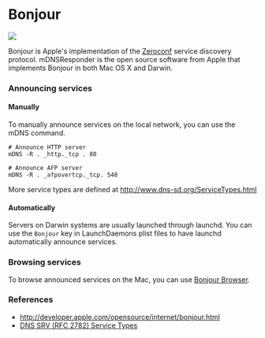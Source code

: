 Bonjour
=======

![](http://upload.wikimedia.org/wikipedia/en/9/91/Apple_Bonjour_Icon.png)

Bonjour is Apple's implementation of the [Zeroconf](http://en.wikipedia.org/wiki/Zeroconf) service discovery protocol. mDNSResponder is the open source software from Apple that implements Bonjour in both Mac OS X and Darwin.

### Announcing services

#### Manually

To manually announce services on the local network, you can use the mDNS command.

```
# Announce HTTP server
mDNS -R . _http._tcp . 80

# Announce AFP server
mDNS -R . _afpovertcp._tcp. 548
```

More service types are defined at http://www.dns-sd.org/ServiceTypes.html

#### Automatically

Servers on Darwin systems are usually launched through launchd. You can use the `Bonjour` key in LaunchDaemons plist files to have launchd automatically announce services.

### Browsing services

To browse announced services on the Mac, you can use [Bonjour Browser](http://www.tildesoft.com/Programs.html#BonjourBrowser).

### References

-   <http://developer.apple.com/opensource/internet/bonjour.html>
-   [DNS SRV (RFC 2782) Service Types](http://www.dns-sd.org/ServiceTypes.html)
